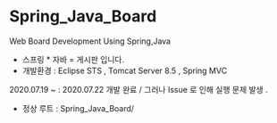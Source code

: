 # Spring_Java_Board
Web Board Development Using Spring,Java 

- 스프링 * 자바 = 게시판 입니다.
- 개발환경 : Eclipse STS , Tomcat Server 8.5 , Spring MVC 


2020.07.19 ~ : 2020.07.22 개발 완료 / 그러나 Issue 로 인해 실행 문제 발생 .
- 정상 루트 : Spring_Java_Board/ 
